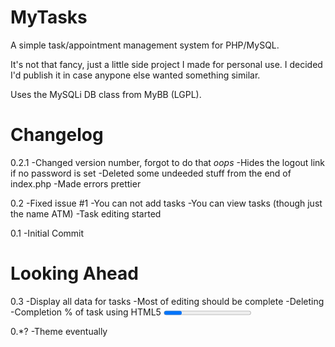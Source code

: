 MyTasks
=======
A simple task/appointment management system for PHP/MySQL.

It's not that fancy, just a little side project I made for personal use.  I decided I'd publish it in case anypone else wanted something similar.

Uses the MySQLi DB class from MyBB (LGPL).

Changelog
=========

0.2.1
-Changed version number, forgot to do that *oops*
-Hides the logout link if no password is set
-Deleted some undeeded stuff from the end of index.php
-Made errors prettier

0.2
-Fixed issue #1
-You can not add tasks
-You can view tasks (though just the name ATM)
-Task editing started

0.1
-Initial Commit

Looking Ahead
=============
0.3
-Display all data for tasks
-Most of editing should be complete
-Deleting
-Completion % of task using HTML5 <progress> and <input type="range" />
--Should appointments have completion % rates?

0.*?
-Theme eventually
